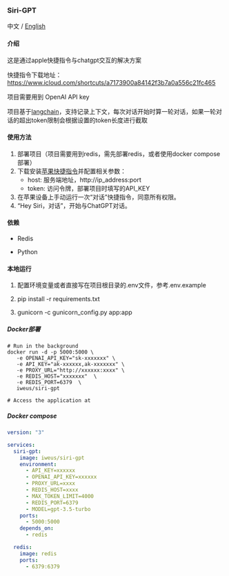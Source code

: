 ### Siri-GPT

 中文 / [English](./README_EN.md)
#### 介绍
这是通过apple快捷指令与chatgpt交互的解决方案

快捷指令下载地址：https://www.icloud.com/shortcuts/a7173900a84142f3b7a0a556c21fc465

项目需要用到 OpenAI API key

项目基于[langchain](https://github.com/langchain-ai/langchain)，支持记录上下文，每次对话开始时算一轮对话，如果一轮对话的超出token限制会根据设置的token长度进行截取

#### 使用方法
1. 部署项目（项目需要用到redis，需先部署redis，或者使用docker compose部署）
2. 下载安装[苹果快捷指令](https://www.icloud.com/shortcuts/a7173900a84142f3b7a0a556c21fc465)并配置相关参数：  
     - host: 服务端地址，http://ip_address:port  
     - token: 访问令牌，部署项目时填写的API_KEY
3. 在苹果设备上手动运行一次“对话”快捷指令，同意所有权限。
4. “Hey Siri，对话”，开始与ChatGPT对话。

#### 依赖

- Redis

- Python

#### 本地运行

1. 配置环境变量或者直接写在项目根目录的.env文件，参考.env.example

2. pip install -r requirements.txt

3. gunicorn -c gunicorn_config.py app:app

##### Docker部署
```
# Run in the background
docker run -d -p 5000:5000 \
   -e OPENAI_API_KEY="sk-xxxxxxx" \
   -e API_KEY="ak-xxxxxx,ak-xxxxxxx" \
   -e PROXY_URL="http://xxxxxx:xxxx" \
   -e REDIS_HOST="xxxxxxx"  \
   -e REDIS_PORT=6379  \
   iweus/siri-gpt

# Access the application at
```

##### Docker compose

```yaml
version: "3"

services:
  siri-gpt:
    image: iweus/siri-gpt 
    environment:
      - API_KEY=xxxxxx
      - OPENAI_API_KEY=xxxxxx
      - PROXY_URL=xxxx
      - REDIS_HOST=xxxx
      - MAX_TOKEN_LIMIT=4000
      - REDIS_PORT=6379
      - MODEL=gpt-3.5-turbo
    ports:
      - 5000:5000
    depends_on:
      - redis

  redis:
    image: redis
    ports:
      - 6379:6379
```



